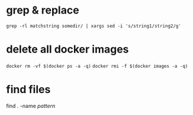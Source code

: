 # grep & replace

`grep -rl matchstring somedir/ | xargs sed -i 's/string1/string2/g'`

# delete all docker images

`docker rm -vf $(docker ps -a -q)`
`docker rmi -f $(docker images -a -q)`

# find files

find . -name *pattern*

